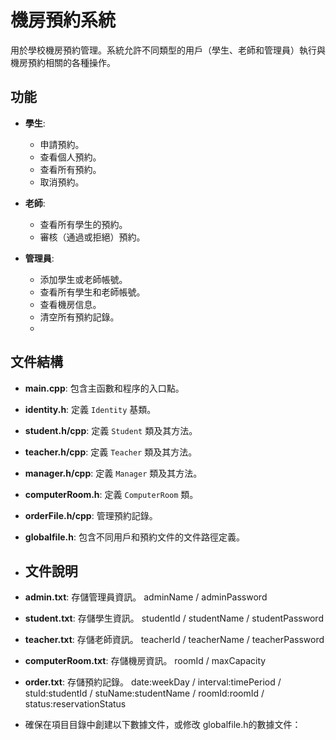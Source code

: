 # 機房預約系統

用於學校機房預約管理。系統允許不同類型的用戶（學生、老師和管理員）執行與機房預約相關的各種操作。

## 功能

- **學生**:
  - 申請預約。
  - 查看個人預約。
  - 查看所有預約。
  - 取消預約。

- **老師**:
  - 查看所有學生的預約。
  - 審核（通過或拒絕）預約。

- **管理員**:
  - 添加學生或老師帳號。
  - 查看所有學生和老師帳號。
  - 查看機房信息。
  - 清空所有預約記錄。
  - 
## 文件結構

- **main.cpp**: 包含主函數和程序的入口點。
- **identity.h**: 定義 `Identity` 基類。
- **student.h/cpp**: 定義 `Student` 類及其方法。
- **teacher.h/cpp**: 定義 `Teacher` 類及其方法。
- **manager.h/cpp**: 定義 `Manager` 類及其方法。
- **computerRoom.h**: 定義 `ComputerRoom` 類。
- **orderFile.h/cpp**: 管理預約記錄。
- **globalfile.h**: 包含不同用戶和預約文件的文件路徑定義。

- ## 文件說明

- **admin.txt**: 存儲管理員資訊。
  adminName / adminPassword
- **student.txt**: 存儲學生資訊。
  studentId / studentName / studentPassword  
- **teacher.txt**: 存儲老師資訊。
  teacherId / teacherName / teacherPassword  
- **computerRoom.txt**: 存儲機房資訊。
  roomId / maxCapacity  
- **order.txt**: 存儲預約記錄。
  date:weekDay / interval:timePeriod / stuId:studentId / stuName:studentName / roomId:roomId / status:reservationStatus

- 確保在項目目錄中創建以下數據文件，或修改 globalfile.h的數據文件：
